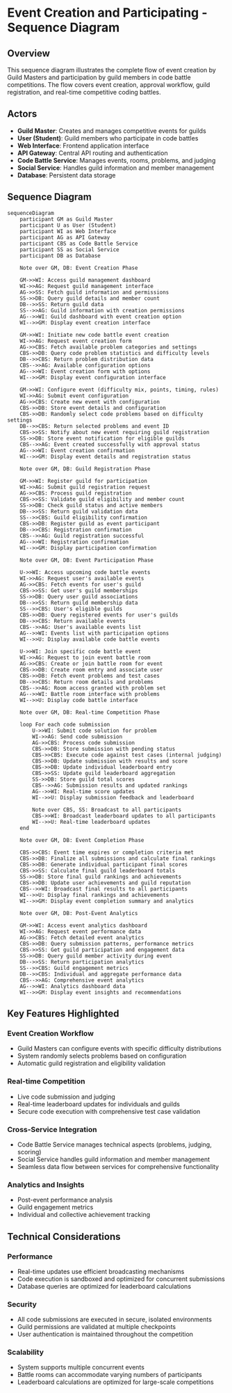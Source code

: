 # Event Creation and Participating - Sequence Diagram

## Overview
This sequence diagram illustrates the complete flow of event creation by Guild Masters and participation by guild members in code battle competitions. The flow covers event creation, approval workflow, guild registration, and real-time competitive coding battles.

## Actors
- **Guild Master**: Creates and manages competitive events for guilds
- **User (Student)**: Guild members who participate in code battles
- **Web Interface**: Frontend application interface
- **API Gateway**: Central API routing and authentication
- **Code Battle Service**: Manages events, rooms, problems, and judging
- **Social Service**: Handles guild information and member management
- **Database**: Persistent data storage

## Sequence Diagram

```mermaid
sequenceDiagram
    participant GM as Guild Master
    participant U as User (Student)
    participant WI as Web Interface
    participant AG as API Gateway
    participant CBS as Code Battle Service
    participant SS as Social Service
    participant DB as Database

    Note over GM, DB: Event Creation Phase
    
    GM->>WI: Access guild management dashboard
    WI->>AG: Request guild management interface
    AG->>SS: Fetch guild information and permissions
    SS->>DB: Query guild details and member count
    DB-->>SS: Return guild data
    SS-->>AG: Guild information with creation permissions
    AG-->>WI: Guild dashboard with event creation option
    WI-->>GM: Display event creation interface

    GM->>WI: Initiate new code battle event creation
    WI->>AG: Request event creation form
    AG->>CBS: Fetch available problem categories and settings
    CBS->>DB: Query code problem statistics and difficulty levels
    DB-->>CBS: Return problem distribution data
    CBS-->>AG: Available configuration options
    AG-->>WI: Event creation form with options
    WI-->>GM: Display event configuration interface

    GM->>WI: Configure event (difficulty mix, points, timing, rules)
    WI->>AG: Submit event configuration
    AG->>CBS: Create new event with configuration
    CBS->>DB: Store event details and configuration
    CBS->>DB: Randomly select code problems based on difficulty settings
    DB-->>CBS: Return selected problems and event ID
    CBS->>SS: Notify about new event requiring guild registration
    SS->>DB: Store event notification for eligible guilds
    CBS-->>AG: Event created successfully with approval status
    AG-->>WI: Event creation confirmation
    WI-->>GM: Display event details and registration status

    Note over GM, DB: Guild Registration Phase

    GM->>WI: Register guild for participation
    WI->>AG: Submit guild registration request
    AG->>CBS: Process guild registration
    CBS->>SS: Validate guild eligibility and member count
    SS->>DB: Check guild status and active members
    DB-->>SS: Return guild validation data
    SS-->>CBS: Guild eligibility confirmation
    CBS->>DB: Register guild as event participant
    DB-->>CBS: Registration confirmation
    CBS-->>AG: Guild registration successful
    AG-->>WI: Registration confirmation
    WI-->>GM: Display participation confirmation

    Note over GM, DB: Event Participation Phase

    U->>WI: Access upcoming code battle events
    WI->>AG: Request user's available events
    AG->>CBS: Fetch events for user's guild
    CBS->>SS: Get user's guild memberships
    SS->>DB: Query user guild associations
    DB-->>SS: Return guild membership data
    SS-->>CBS: User's eligible guilds
    CBS->>DB: Query registered events for user's guilds
    DB-->>CBS: Return available events
    CBS-->>AG: User's available events list
    AG-->>WI: Events list with participation options
    WI-->>U: Display available code battle events

    U->>WI: Join specific code battle event
    WI->>AG: Request to join event battle room
    AG->>CBS: Create or join battle room for event
    CBS->>DB: Create room entry and associate user
    CBS->>DB: Fetch event problems and test cases
    DB-->>CBS: Return room details and problems
    CBS-->>AG: Room access granted with problem set
    AG-->>WI: Battle room interface with problems
    WI-->>U: Display code battle interface

    Note over GM, DB: Real-time Competition Phase

    loop For each code submission
        U->>WI: Submit code solution for problem
        WI->>AG: Send code submission
        AG->>CBS: Process code submission
        CBS->>DB: Store submission with pending status
        CBS->>CBS: Execute code against test cases (internal judging)
        CBS->>DB: Update submission with results and score
        CBS->>DB: Update individual leaderboard entry
        CBS->>SS: Update guild leaderboard aggregation
        SS->>DB: Store guild total scores
        CBS-->>AG: Submission results and updated rankings
        AG-->>WI: Real-time score updates
        WI-->>U: Display submission feedback and leaderboard
        
        Note over CBS, SS: Broadcast to all participants
        CBS->>WI: Broadcast leaderboard updates to all participants
        WI-->>U: Real-time leaderboard updates
    end

    Note over GM, DB: Event Completion Phase

    CBS->>CBS: Event time expires or completion criteria met
    CBS->>DB: Finalize all submissions and calculate final rankings
    CBS->>DB: Generate individual participant final scores
    CBS->>SS: Calculate final guild leaderboard totals
    SS->>DB: Store final guild rankings and achievements
    CBS->>DB: Update user achievements and guild reputation
    CBS-->>WI: Broadcast final results to all participants
    WI-->>U: Display final rankings and achievements
    WI-->>GM: Display event completion summary and analytics

    Note over GM, DB: Post-Event Analytics

    GM->>WI: Access event analytics dashboard
    WI->>AG: Request event performance data
    AG->>CBS: Fetch detailed event analytics
    CBS->>DB: Query submission patterns, performance metrics
    CBS->>SS: Get guild participation and engagement data
    SS->>DB: Query guild member activity during event
    DB-->>SS: Return participation analytics
    SS-->>CBS: Guild engagement metrics
    DB-->>CBS: Individual and aggregate performance data
    CBS-->>AG: Comprehensive event analytics
    AG-->>WI: Analytics dashboard data
    WI-->>GM: Display event insights and recommendations
```

## Key Features Highlighted

### Event Creation Workflow
- Guild Masters can configure events with specific difficulty distributions
- System randomly selects problems based on configuration
- Automatic guild registration and eligibility validation

### Real-time Competition
- Live code submission and judging
- Real-time leaderboard updates for individuals and guilds
- Secure code execution with comprehensive test case validation

### Cross-Service Integration
- Code Battle Service manages technical aspects (problems, judging, scoring)
- Social Service handles guild information and member management
- Seamless data flow between services for comprehensive functionality

### Analytics and Insights
- Post-event performance analysis
- Guild engagement metrics
- Individual and collective achievement tracking

## Technical Considerations

### Performance
- Real-time updates use efficient broadcasting mechanisms
- Code execution is sandboxed and optimized for concurrent submissions
- Database queries are optimized for leaderboard calculations

### Security
- All code submissions are executed in secure, isolated environments
- Guild permissions are validated at multiple checkpoints
- User authentication is maintained throughout the competition

### Scalability
- System supports multiple concurrent events
- Battle rooms can accommodate varying numbers of participants
- Leaderboard calculations are optimized for large-scale competitions